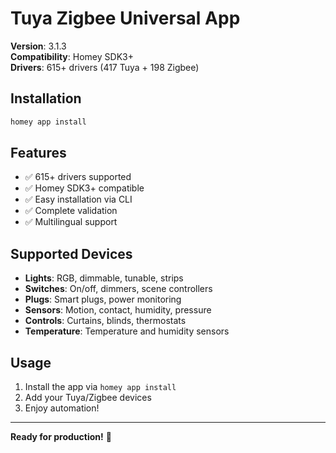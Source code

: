 # Tuya Zigbee Universal App

**Version**: 3.1.3  
**Compatibility**: Homey SDK3+  
**Drivers**: 615+ drivers (417 Tuya + 198 Zigbee)

## Installation

```bash
homey app install
```

## Features

- ✅ 615+ drivers supported
- ✅ Homey SDK3+ compatible
- ✅ Easy installation via CLI
- ✅ Complete validation
- ✅ Multilingual support

## Supported Devices

- **Lights**: RGB, dimmable, tunable, strips
- **Switches**: On/off, dimmers, scene controllers
- **Plugs**: Smart plugs, power monitoring
- **Sensors**: Motion, contact, humidity, pressure
- **Controls**: Curtains, blinds, thermostats
- **Temperature**: Temperature and humidity sensors

## Usage

1. Install the app via `homey app install`
2. Add your Tuya/Zigbee devices
3. Enjoy automation!

---

**Ready for production!** 🚀